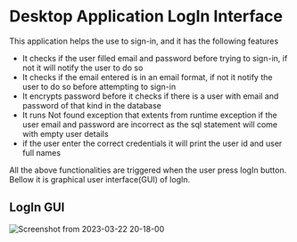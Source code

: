 # Desktop Application LogIn Interface

This application helps the use to sign-in, and it has the following features
* It checks if the user filled email and password before trying to sign-in, if not it will notify the user to do so
* It checks if the email entered is in an email format, if not it notify the user to  do so before attempting to sign-in
* It encrypts password before it checks if there is a user with email and password of that kind in the database
* It runs Not found exception that extents from runtime exception if the user email and password are incorrect as the sql statement will come with empty user details
* if the user enter the correct credentials it will print the user id and user full names

All the above functionalities are triggered when the user press logIn button. Bellow it is graphical user interface(GUI) of logIn.

## LogIn GUI
![Screenshot from 2023-03-22 20-18-00](https://user-images.githubusercontent.com/112495633/227000232-a0b1bb49-75d8-4886-bdcd-4dadc1dd7fe1.png)

